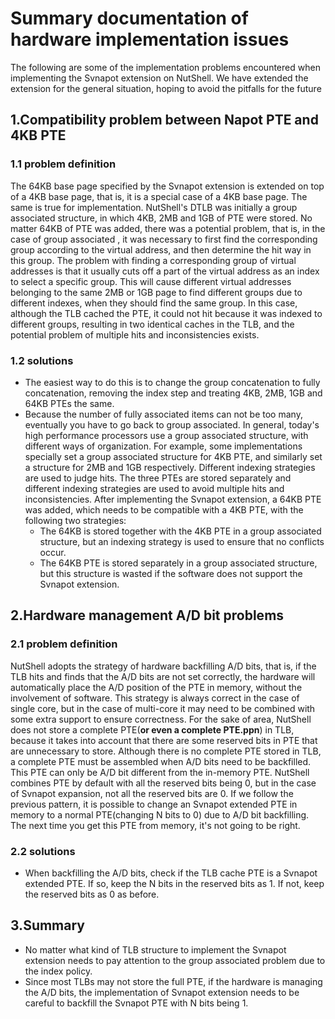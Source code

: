 # Summary documentation of hardware implementation issues

The following are some of the implementation problems encountered when implementing the Svnapot extension on NutShell. We have extended the extension for the general situation, hoping to avoid the pitfalls for the future

## 1.Compatibility problem between Napot PTE and 4KB PTE
### 1.1 problem definition 
The 64KB base page specified by the Svnapot extension is extended on top of a 4KB base page, that is, it is a special case of a 4KB base page.
The same is true for implementation.
NutShell's DTLB was initially a group associated structure, in which 4KB, 2MB and 1GB of PTE were stored. No matter 64KB of PTE was added, there was a potential problem, that is, in the case of group associated , it was necessary to first find the corresponding group according to the virtual address, and then determine the hit way in this group.
The problem with finding a corresponding group of virtual addresses is that it usually cuts off a part of the virtual address as an index to select a specific group. This will cause different virtual addresses belonging to the same 2MB or 1GB page to find different groups due to different indexes, when they should find the same group.
In this case, although the TLB cached the PTE, it could not hit because it was indexed to different groups, resulting in two identical caches in the TLB, and the potential problem of multiple hits and inconsistencies exists.

### 1.2 solutions

- The easiest way to do this is to change the group concatenation to fully concatenation, removing the index step and treating 4KB, 2MB, 1GB and 64KB PTEs the same.
- Because the number of fully associated items can not be too many, eventually you have to go back to group associated.
In general, today's high performance processors use a group associated structure, with different ways of organization.
For example, some implementations specially set a group associated structure for 4KB PTE, and similarly set a structure for 2MB and 1GB respectively. Different indexing strategies are used to judge hits. The three PTEs are stored separately and different indexing strategies are used to avoid multiple hits and inconsistencies.
After implementing the Svnapot extension, a 64KB PTE was added, which needs to be compatible with a 4KB PTE, with the following two strategies:
   - The 64KB is stored together with the 4KB PTE in a group associated structure, but an indexing strategy is used to ensure that no conflicts occur.
   - The 64KB PTE is stored separately in a group associated structure, but this structure is wasted if the software does not support the Svnapot extension.
## 2.Hardware management A/D bit problems
### 2.1 problem definition 
NutShell adopts the strategy of hardware backfilling A/D bits, that is, if the TLB hits and finds that the A/D bits are not set correctly, the hardware will automatically place the A/D position of the PTE in memory, without the involvement of software.
This strategy is always correct in the case of single core, but in the case of multi-core it may need to be combined with some extra support to ensure correctness.
For the sake of area, NutShell does not store a complete PTE(**or even a complete PTE.ppn**) in TLB, because it takes into account that there are some reserved bits in PTE that are unnecessary to store. Although there is no complete PTE stored in TLB, a complete PTE must be assembled when A/D bits need to be backfilled. This PTE can only be A/D bit different from the in-memory PTE.
NutShell combines PTE by default with all the reserved bits being 0, but in the case of Svnapot expansion, not all the reserved bits are 0. If we follow the previous pattern, it is possible to change an Svnapot extended PTE in memory to a normal PTE(changing N bits to 0) due to A/D bit backfilling.
The next time you get this PTE from memory, it's not going to be right.

### 2.2 solutions

- When backfilling the A/D bits, check if the TLB cache PTE is a Svnapot extended PTE. If so, keep the N bits in the reserved bits as 1. If not, keep the reserved bits as 0 as before.
## 3.Summary

- No matter what kind of TLB structure to implement the Svnapot extension needs to pay attention to the group associated problem due to the index policy.
- Since most TLBs may not store the full PTE, if the hardware is managing the A/D bits, the implementation of Svnapot extension needs to be careful to backfill the Svnapot PTE with N bits being 1.

